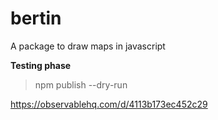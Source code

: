 # bertin
A package to draw maps in javascript

**Testing phase**

> npm publish --dry-run

https://observablehq.com/d/4113b173ec452c29
